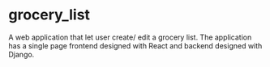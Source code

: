 # grocery_list
A web application that let user create/ edit a grocery list. The application has a single page frontend designed with React and backend designed with Django. 
